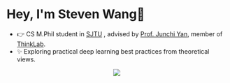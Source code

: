 # Hey, I'm Steven Wang👋
- 👉 CS M.Phil student in [SJTU](https://en.sjtu.edu.cn/) , advised by [Prof. Junchi Yan](https://scholar.google.com/citations?user=ga230VoAAAAJ&hl=zh-CN), member of [ThinkLab](https://thinklab.sjtu.edu.cn/).      
- ✨ Exploring practical deep learning best practices from theoretical views.  
<p align="center">
<img src="http://github-readme-streak-stats.herokuapp.com?user=gszfwsb&theme=ayu-light&hide_border=true&date_format=M%20j%5B%2C%20Y%5D"/>
</p>



